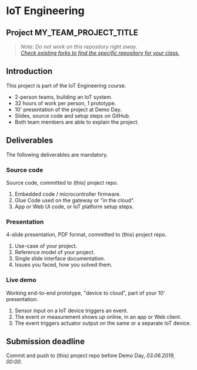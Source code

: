 # IoT Engineering
## Project MY_TEAM_PROJECT_TITLE

> *Note: Do not work on this repository right away.*<br/>
> *[Check existing forks to find the specific repository for your class.](../../network/members)*

## Introduction
This project is part of the IoT Engineering course.

* 2-person teams, building an IoT system.
* 32 hours of work per person, 1 prototype.
* 10' presentation of the project at Demo Day.
* Slides, source code and setup steps on GitHub.
* Both team members are able to explain the project.

## Deliverables
The following deliverables are mandatory.

### Source code
Source code, committed to (this) project repo.
1) Embedded code / microcontroller firmware.
2) Glue Code used on the gateway or "in the cloud".
3) App or Web UI code, or IoT platform setup steps.

### Presentation
4-slide presentation, PDF format, committed to (this) project repo.
1) Use-case of your project.
2) Reference model of your project.
3) Single slide interface documentation.
4) Issues you faced, how you solved them.

### Live demo
Working end-to-end prototype, "device to cloud", part of your 10' presentation.
1) Sensor input on a IoT device triggers an event.
2) The event or measurement shows up online, in an app or Web client.
3) The event triggers actuator output on the same or a separate IoT device.

## Submission deadline
Commit and push to (this) project repo before Demo Day, _03.06.2019, 00:00_.
